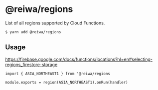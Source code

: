 # @reiwa/regions

List of all regions supported by Cloud Functions.

```
$ yarn add @reiwa/regions
```

## Usage

https://firebase.google.com/docs/functions/locations?hl=en#selecting-regions_firestore-storage

```
import { ASIA_NORTHEAST1 } from '@reiwa/regions

module.exports = region(ASIA_NORTHEAST1).onRun(handler)
```
